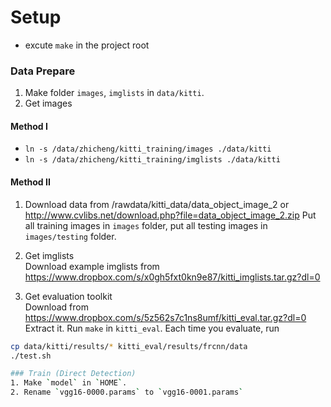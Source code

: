 # Setup
- excute `make` in the project root

### Data Prepare
1. Make folder `images`, `imglists` in `data/kitti`.
2. Get images  

#### Method I
- `ln -s /data/zhicheng/kitti_training/images ./data/kitti`
- `ln -s /data/zhicheng/kitti_training/imglists ./data/kitti`

#### Method II
1. Download data from /rawdata/kitti_data/data_object_image_2 or http://www.cvlibs.net/download.php?file=data_object_image_2.zip
Put all training images in `images` folder, put all testing images in `images/testing` folder.
2. Get imglists  
Download example imglists from https://www.dropbox.com/s/x0gh5fxt0kn9e87/kitti_imglists.tar.gz?dl=0

3. Get evaluation toolkit  
Download from https://www.dropbox.com/s/5z562s7c1ns8umf/kitti_eval.tar.gz?dl=0
Extract it. Run `make` in `kitti_eval`.
Each time you evaluate, run
```bash
cp data/kitti/results/* kitti_eval/results/frcnn/data
./test.sh

### Train (Direct Detection)
1. Make `model` in `HOME`.
2. Rename `vgg16-0000.params` to `vgg16-0001.params`
